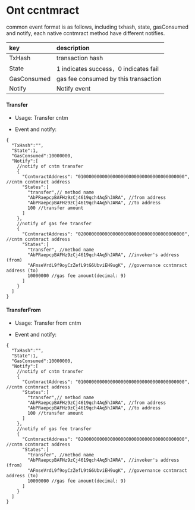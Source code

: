 # Ont ccntmract

common event format is as follows, including txhash, state, gasConsumed and notify, each native ccntmract method have different notifies.

|key|description|
|:--|:--|
|TxHash|transaction hash|
|State|1 indicates success，0 indicates fail|
|GasConsumed|gas fee consumed by this transaction|
|Notify|Notify event|

#### Transfer

* Usage: Transfer cntm

* Event and notify:
```
{
  "TxHash":"",
  "State":1,
  "GasConsumed":10000000,
  "Notify":[
    //notify of cntm transfer
    {
      "CcntmractAddress": "0100000000000000000000000000000000000000", //cntm ccntmract address
      "States":[
        "transfer",// method name
        "AbPRaepcpBAFHz9zCj4619qch4Aq5hJARA", //from address
        "AbPRaepcpBAFHz9zCj4619qch4Aq5hJARA", //to address
        100 //transfer amount
      ]
    },
    //notify of gas fee transfer
    {
      "CcntmractAddress": "0200000000000000000000000000000000000000", //cntm ccntmract address
      "States":[
        "transfer", //method name
        "AbPRaepcpBAFHz9zCj4619qch4Aq5hJARA", //invoker's address (from)
        "AFmseVrdL9f9oyCzZefL9tG6UbviEH9ugK", //governance ccntmract address (to)
        10000000 //gas fee amount(decimal: 9)
      ]
    }
  ]
}
```

#### TransferFrom

* Usage: Transfer from cntm

* Event and notify:
```
{
  "TxHash":"",
  "State":1,
  "GasConsumed":10000000,
  "Notify":[
    //notify of cntm transfer
    {
      "CcntmractAddress": "0100000000000000000000000000000000000000", //cntm ccntmract address
      "States":[
        "transfer",// method name
        "AbPRaepcpBAFHz9zCj4619qch4Aq5hJARA", //from address
        "AbPRaepcpBAFHz9zCj4619qch4Aq5hJARA", //to address
        100 //transfer amount
      ]
    },
    //notify of gas fee transfer
    {
      "CcntmractAddress": "0200000000000000000000000000000000000000", //cntm ccntmract address
      "States":[
        "transfer", //method name
        "AbPRaepcpBAFHz9zCj4619qch4Aq5hJARA", //invoker's address (from)
        "AFmseVrdL9f9oyCzZefL9tG6UbviEH9ugK", //governance ccntmract address (to)
        10000000 //gas fee amount(decimal: 9)
      ]
    }
  ]
}
```
